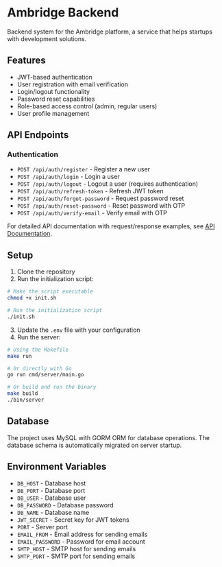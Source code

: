 # Ambridge Backend

Backend system for the Ambridge platform, a service that helps startups with development solutions.

## Features

- JWT-based authentication
- User registration with email verification
- Login/logout functionality
- Password reset capabilities
- Role-based access control (admin, regular users)
- User profile management

## API Endpoints

### Authentication
- `POST /api/auth/register` - Register a new user
- `POST /api/auth/login` - Login a user
- `POST /api/auth/logout` - Logout a user (requires authentication)
- `POST /api/auth/refresh-token` - Refresh JWT token
- `POST /api/auth/forgot-password` - Request password reset
- `POST /api/auth/reset-password` - Reset password with OTP
- `POST /api/auth/verify-email` - Verify email with OTP

For detailed API documentation with request/response examples, see [API Documentation](docs/api.md).

## Setup

1. Clone the repository
2. Run the initialization script:

```bash
# Make the script executable
chmod +x init.sh

# Run the initialization script
./init.sh
```

3. Update the `.env` file with your configuration
4. Run the server:

```bash
# Using the Makefile
make run

# Or directly with Go
go run cmd/server/main.go

# Or build and run the binary
make build
./bin/server
```

## Database

The project uses MySQL with GORM ORM for database operations. The database schema is automatically migrated on server startup.

## Environment Variables

- `DB_HOST` - Database host
- `DB_PORT` - Database port
- `DB_USER` - Database user
- `DB_PASSWORD` - Database password
- `DB_NAME` - Database name
- `JWT_SECRET` - Secret key for JWT tokens
- `PORT` - Server port
- `EMAIL_FROM` - Email address for sending emails
- `EMAIL_PASSWORD` - Password for email account
- `SMTP_HOST` - SMTP host for sending emails
- `SMTP_PORT` - SMTP port for sending emails
